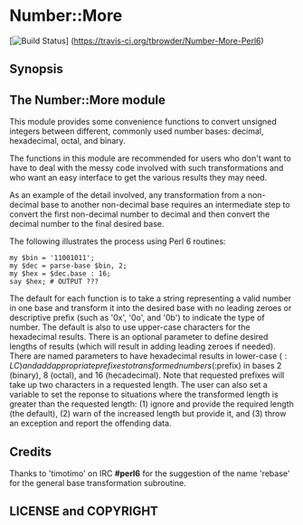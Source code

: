 # Number::More

[![Build Status](https://travis-ci.org/tbrowder/Number-More-Perl6.svg?branch=master)]
  (https://travis-ci.org/tbrowder/Number-More-Perl6)

## Synopsis


## The Number::More module

This module provides some convenience functions to convert unsigned
integers between different, commonly used number bases: decimal,
hexadecimal, octal, and binary.

The functions in this module are recommended for users who don't want
to have to deal with the messy code involved with such transformations
and who want an easy interface to get the various results they may
need.

As an example of the detail involved, any transformation from a
non-decimal base to another non-decimal base requires an intermediate
step to convert the first non-decimal number to decimal and then
convert the decimal number to the final desired base.

The following illustrates the process using Perl 6 routines:

    my $bin = '11001011';
    my $dec = parse-base $bin, 2;
    my $hex = $dec.base : 16;
    say $hex; # OUTPUT ???

The default for each function is to take a string representing a valid
number in one base and transform it into the desired base with no
leading zeroes or descriptive prefix (such as '0x', '0o', and '0b') to
indicate the type of number.  The default is also to use upper-case
characters for the hexadecimal results. There is an optional parameter
to define desired lengths of results (which will result in adding
leading zeroes if needed).  There are named parameters to have
hexadecimal results in lower-case ($:LC) and add appropriate prefixes
to transformed numbers (:$prefix) in bases 2 (binary), 8 (octal), and
16 (hecadecimal).  Note that requested prefixes will take up two
characters in a requested length. The user can also set a variable to
set the reponse to situations where the transformed length is greater
than the requested length: (1) ignore and provide the required length
(the default), (2) warn of the increased length but provide it, and
(3) throw an exception and report the offending data.

## Credits

Thanks to 'timotimo' on IRC **\#perl6** for the suggestion of the name 'rebase' for the general base transformation
subroutine.

## LICENSE and COPYRIGHT
